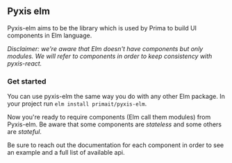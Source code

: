## Pyxis elm 

Pyxis-elm aims to be the library which is used by Prima to build UI components in Elm language.

_Disclaimer: we're aware that Elm doesn't have components but only modules. 
We will refer to components in order to keep consistency with pyxis-react._

### Get started

You can use pyxis-elm the same way you do with any other Elm package.
In your project run `elm install primait/pyxis-elm`.

Now you're ready to require components (Elm call them modules) from Pyxis-elm. 
Be aware that some components are _stateless_ and some others are _stateful_.

Be sure to reach out the documentation for each component in order to see an example and a full list of available api. 



